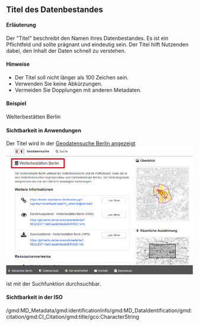 ## Titel des Datenbestandes

#### Erläuterung
Der "Titel" beschreibt den Namen ihres Datenbestandes. Es ist ein Pflichtfeld und sollte prägnant und eindeutig sein. Der Titel hilft Nutzenden dabei, den Inhalt der Daten schnell zu verstehen.

#### Hinweise
* Der Titel soll nicht länger als 100 Zeichen sein.
* Verwenden Sie keine Abkürzungen.
* Vermeiden Sie Dopplungen mit anderen Metadaten.

#### Beispiel
Welterbestätten Berlin

#### Sichtbarkeit in Anwendungen
Der Titel wird in der <a href="https://gdi.berlin.de/geonetwork/srv/ger/catalog.search#/metadata/4949391f-a7a9-4b24-b855-5e8dbf5e3f6d" class="popup" target="_blank">Geodatensuche Berlin angezeigt<span>
<img src="https://raw.githubusercontent.com/gdi-be/mde-deployment/refs/heads/main/codelists/help/previews/title.png"></span></a>

ist mit der Suchfunktion durchsuchbar.

#### Sichtbarkeit in der ISO
/gmd:MD_Metadata/gmd:identificationInfo/gmd:MD_DataIdentification/gmd:citation/gmd:CI_Citation/gmd:title/gco:CharacterString
